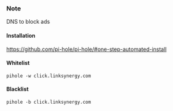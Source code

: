 ### Note
DNS to block ads

#### Installation
https://github.com/pi-hole/pi-hole/#one-step-automated-install

#### Whitelist
```
pihole -w click.linksynergy.com
```

#### Blacklist
```
pihole -b click.linksynergy.com
```
